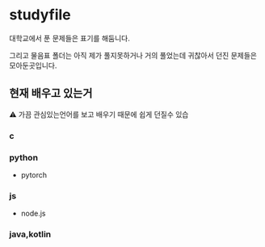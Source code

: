 # studyfile

대학교에서 푼 문제들은 표기를 해둠니다.

그리고 물음표 폴더는 아직 제가 풀지못하거나 거의 풀었는데 귀찮아서 던진 문제들은 모아둔곳입니다.

## 현재 배우고 있는거

⚠ 가끔 관심있는언어를 보고 배우기 때문에 쉽게 던질수 있습

### c

### python
 + pytorch

### js
 + node.js

### java,kotlin


